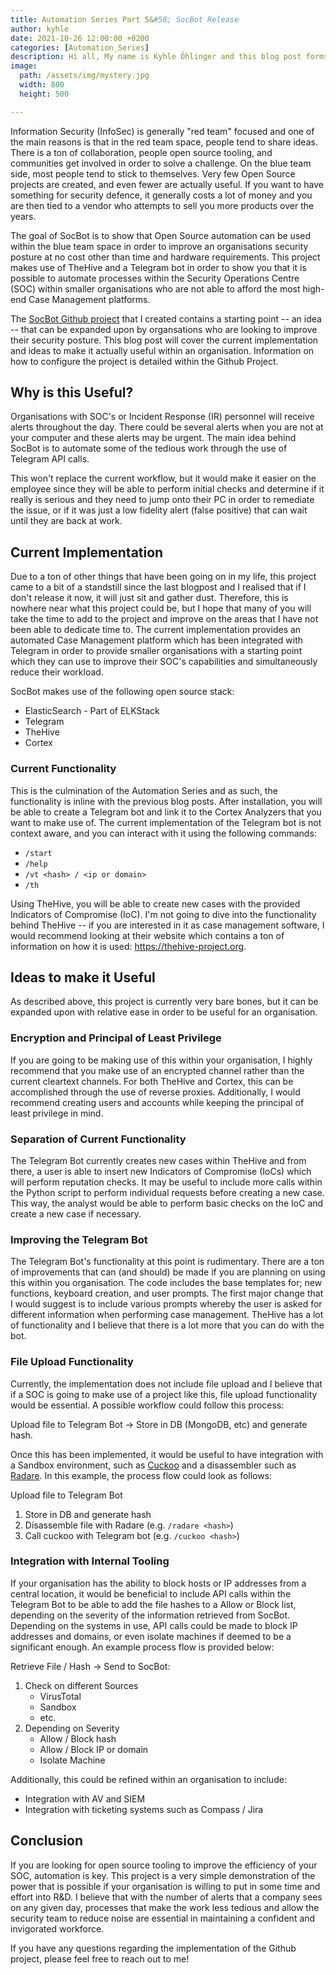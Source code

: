 ```yaml
---
title: Automation Series Part 5&#58; SocBot Release
author: kyhle
date: 2021-10-26 12:00:00 +0200
categories: [Automation_Series]
description: Hi all, My name is Kyhle Öhlinger and this blog post forms part of my personal blog. If you enjoy any of the posts, feel free to reach out and let me know :) 
image:
  path: /assets/img/mystery.jpg
  width: 800
  height: 500

--- 
```



Information Security (InfoSec) is generally "red team" focused and one of the main reasons is that in the red team space, people tend to share ideas. There is a ton of collaboration, people open source tooling, and communities get involved in order to solve a challenge. On the blue team side, most people tend to stick to themselves. Very few Open Source projects are created, and even fewer are actually useful. If you want to have something for security defence, it generally costs a lot of money and you are then tied to a vendor who attempts to sell you more products over the years.

The goal of SocBot is to show that Open Source automation can be used within the blue team space in order to improve an organisations security posture at no cost other than time and hardware requirements. This project makes use of TheHive and a Telegram bot in order to show you that it is possible to automate processes within the Security Operations Centre (SOC) within smaller organisations who are not able to afford the most high-end Case Management platforms.

The [SocBot Github project](https://github.com/KyhleOhlinger/SocBot) that I created contains a starting point -- an idea -- that can be expanded upon by organsations who are looking to improve their security posture. This blog post will cover the current implementation and ideas to make it actually useful within an organisation. Information on how to configure the project is detailed within the Github Project.

## Why is this Useful?
Organisations with SOC's or Incident Response (IR) personnel will receive alerts throughout the day. There could be several alerts when you are not at your computer and these alerts may be urgent. The main idea behind SocBot is to automate some of the tedious work through the use of Telegram API calls. 

This won't replace the current workflow, but it would make it easier on the employee since they will be able to perform initial checks and determine if it really is serious and they need to jump onto their PC in order to remediate the issue, or if it was just a low fidelity alert (false positive) that can wait until they are back at work. 

## Current Implementation
Due to a ton of other things that have been going on in my life, this project came to a bit of a standstill since the last blogpost and I realised that if I don't release it now, it will just sit and gather dust. Therefore, this is nowhere near what this project could be, but I hope that many of you will take the time to add to the project and improve on the areas that I have not been able to dedicate time to. The current implementation provides an automated Case Management platform which has been integrated with Telegram in order to provide smaller organisations with a starting point which they can use to improve their SOC's capabilities and simultaneously reduce their workload. 

SocBot makes use of the following open source stack:
* ElasticSearch - Part of ELKStack
* Telegram
* TheHive
* Cortex                      

### Current Functionality
This is the culmination of the Automation Series and as such, the functionality is inline with the previous blog posts. After installation, you will be able to create a Telegram bot and link it to the Cortex Analyzers that you want to make use of. The current implementation of the Telegram bot is not context aware, and you can interact with it using the following commands:
* `/start`
* `/help`
* `/vt <hash> / <ip or domain>`
* `/th`

Using TheHive, you will be able to create new cases with the provided Indicators of Compromise (IoC). I'm not going to dive into the functionality behind TheHive -- if you are interested in it as case management software, I would recommend looking at their website which contains a ton of information on how it is used: <https://thehive-project.org>.

## Ideas to make it Useful
As described above, this project is currently very bare bones, but it can be expanded upon with relative ease in order to be useful for an organisation. 

### Encryption and Principal of Least Privilege
If you are going to be making use of this within your organisation, I highly recommend that you make use of an encrypted channel rather than the current cleartext channels. For both TheHive and Cortex, this can be accomplished through the use of reverse proxies. Additionally, I would recommend creating users and accounts while keeping the principal of least privilege in mind.

### Separation of Current Functionality
The Telegram Bot currently creates new cases within TheHive and from there, a user is able to insert new Indicators of Compromise (IoCs) which will perform reputation checks. It may be useful to include more calls within the Python script to perform individual requests before creating a new case. This way, the analyst would be able to perform basic checks on the IoC and create a new case if necessary.

### Improving the Telegram Bot
The Telegram Bot's functionality at this point is rudimentary. There are a ton of improvements that can (and should) be made if you are planning on using this within you organisation. The code includes the base templates for; new functions, keyboard creation, and user prompts. The first major change that I would suggest is to include various prompts whereby the user is asked for different information when performing case management. TheHive has a lot of functionality and I believe that there is a lot more that you can do with the bot.

### File Upload Functionality
Currently, the implementation does not include file upload and I believe that if a SOC is going to make use of a project like this, file upload functionality would be essential. A possible workflow could follow this process:

Upload file to Telegram Bot &rarr; Store in DB (MongoDB, etc) and generate hash.

Once this has been implemented, it would be useful to have integration with a Sandbox environment, such as [Cuckoo](https://cuckoosandbox.org/) and a disassembler such as [Radare](https://rada.re/n/). In this example, the process flow could look as follows:

Upload file to Telegram Bot
1. Store in DB and generate hash
2. Disassemble file with Radare (e.g. `/radare <hash>`)
3. Call cuckoo with Telegram bot (e.g. `/cuckoo <hash>`)

### Integration with Internal Tooling
If your organisation has the ability to block hosts or IP addresses from a central location, it would be beneficial to include API calls within the Telegram Bot to be able to add the file hashes to a Allow or Block list, depending on the severity of the information retrieved from SocBot. Depending on the systems in use, API calls could be made to block IP addresses and domains, or even isolate machines if deemed to be a significant enough. An example process flow is provided below:

Retrieve File / Hash &rarr; Send to SocBot:
1. Check on different Sources
    * VirusTotal
    * Sandbox
    * etc.
2. Depending on Severity
    * Allow / Block hash
    * Allow / Block IP or domain
    * Isolate Machine

Additionally, this could be refined within an organisation to include:
* Integration with AV and SIEM                        
* Integration with ticketing systems such as Compass / Jira

## Conclusion
If you are looking for open source tooling to improve the efficiency of your SOC, automation is key. This project is a very simple demonstration of the power that is possible if your organisation is willing to put in some time and effort into R&D. I believe that with the number of alerts that a company sees on any given day, processes that make the work less tedious and allow the security team to reduce noise are essential in maintaining a confident and invigorated workforce.

If you have any questions regarding the implementation of the Github project, please feel free to reach out to me!